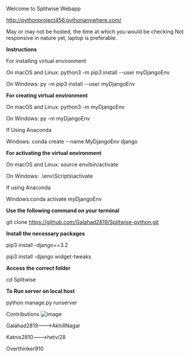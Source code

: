 Welcome to Splitwise Webapp

http://pythonproject456.pythonanywhere.com/

May or may not be hosted, the time at which you would be checking
Not responsive in nature yet, laptop is preferable.


**Instructions**

For installing virtual environment

On macOS and Linux: python3 -m pip3 install --user myDjangoEnv

On Windows: py -m pip3 install --user myDjangoEnv

**For creating virtual environment**

On macOS and Linux: python3 -m myDjangoEnv

On Windows: py -m myDjangoEnv

If Using Anaconda

Windows: conda create --name MyDjangoEnv django

**For activating the virtual environment**

On macOS and Linux: source env/bin/activate

On Windows: .\env\Scripts\activate

If using Anaconda

Windows:conda activate myDjangoEnv

**Use the following command on your terminal**

git clone https://github.com/Galahad2819/Splitwise-python.git

**Install the necessary packages**

pip3 install -django==3.2

pip3 install -django widget-tweaks

**Access the correct folder**

cd Splitwise


**To Run server on local host**

python manage.py runserver

Contributions
![image](https://user-images.githubusercontent.com/73697314/124503287-dde43500-dde2-11eb-923c-d8542cc8effd.png)

Galahad2819--->AkhillNagar

Katnis2810--->hetvi28

Overthinker910
